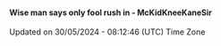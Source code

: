 #### Wise man says only fool rush in - McKidKneeKaneSir
Updated on 30/05/2024 - 08:12:46 (UTC) Time Zone
